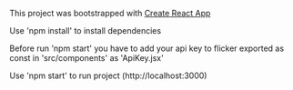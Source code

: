 This project was bootstrapped with [Create React App](https://github.com/facebook/create-react-app)

Use 'npm install'
to install dependencies

Before run 'npm start' you have to add your api key to flicker exported as const in 'src/components' as 'ApiKey.jsx'

Use 'npm start'
to run project (http://localhost:3000)
